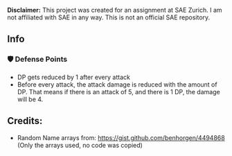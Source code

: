 ﻿**Disclaimer:** This project was created for an assignment at SAE Zurich. I am not affiliated with SAE in any way. This is not an official SAE repository.
## Info
### **🛡️ Defense Points**
- DP gets reduced by 1 after every attack
- Before every attack, the attack damage is reduced with the amount of DP. That means if there is an attack of 5, and there is 1 DP, the damage will be 4.

## Credits:
- Random Name arrays from: https://gist.github.com/benhorgen/4494868 (Only the arrays used, no code was copied)